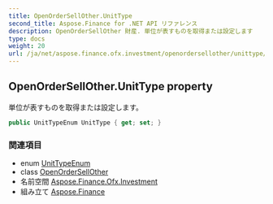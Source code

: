 ```yaml
---
title: OpenOrderSellOther.UnitType
second_title: Aspose.Finance for .NET API リファレンス
description: OpenOrderSellOther 財産. 単位が表すものを取得または設定します
type: docs
weight: 20
url: /ja/net/aspose.finance.ofx.investment/openordersellother/unittype/
---
```

## OpenOrderSellOther.UnitType property

単位が表すものを取得または設定します。

```csharp
public UnitTypeEnum UnitType { get; set; }
```

### 関連項目

* enum [UnitTypeEnum](../../unittypeenum/)
* class [OpenOrderSellOther](../)
* 名前空間 [Aspose.Finance.Ofx.Investment](../../openordersellother/)
* 組み立て [Aspose.Finance](../../../)


